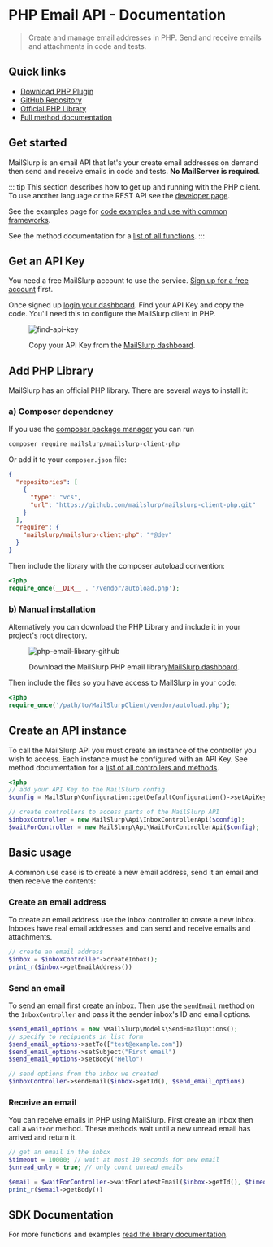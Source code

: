 # PHP Email API - Documentation

> Create and manage email addresses in PHP. Send and receive emails and attachments in code and tests.

## Quick links

- [Download PHP Plugin](https://www.github.com/mailslurp/mailslurp-client-php/)
- [GitHub Repository](https://www.github.com/mailslurp/mailslurp-client-php/)
- [Official PHP Library](https://packagist.org/packages/mailslurp/mailslurp-client-php)
- [Full method documentation](./docs/README/)

## Get started

MailSlurp is an email API that let's your create email addresses on demand then send and receive emails in code and tests. **No MailServer is required**.

::: tip
This section describes how to get up and running with the PHP client. To use another language or the REST API see the [developer page](https://www.mailslurp.com/developers/).

See the examples page for [code examples and use with common frameworks](https://www.mailslurp.com/examples/).

See the method documentation for a [list of all functions](./docs/README/).
:::

## Get an API Key

You need a free MailSlurp account to use the service. [Sign up for a free account](https://app.mailslurp.com/sign-up/) first.

Once signed up [login your dashboard](https://app.mailslurp.com/login/). Find your API Key and copy the code. You'll need this to configure the MailSlurp client in PHP.

<figure>

![find-api-key](https://www.mailslurp.com/assets/guides/find-api-key.png)

<caption>Copy your API Key from the <a href="https://app.mailslurp.com">MailSlurp dashboard</a>.</caption>
</figure>

## Add PHP Library

MailSlurp has an official PHP library. There are several ways to install it:

### a) Composer dependency

If you use the [composer package manager](https://getcomposer.org) you can run

```bash
composer require mailslurp/mailslurp-client-php
```

Or add it to your `composer.json` file:

```json
{
  "repositories": [
    {
      "type": "vcs",
      "url": "https://github.com/mailslurp/mailslurp-client-php.git"
    }
  ],
  "require": {
    "mailslurp/mailslurp-client-php": "*@dev"
  }
}
```

Then include the library with the composer autoload convention:

```php
<?php
require_once(__DIR__ . '/vendor/autoload.php');
```

### b) Manual installation

Alternatively you can download the PHP Library and include it in your project's root directory.

<figure>

![php-email-library-github](https://www.mailslurp.com/assets/guides/php-download.png)

<caption>Download the MailSlurp PHP email library<a href="https://app.mailslurp.com">MailSlurp dashboard</a>.</caption>
</figure>

Then include the files so you have access to MailSlurp in your code:

```php
<?php
require_once('/path/to/MailSlurpClient/vendor/autoload.php');
```

## Create an API instance

To call the MailSlurp API you must create an instance of the controller you wish to access. Each instance must be configured with an API Key. See method documentation for a [list of all controllers and methods](./docs).

```php
<?php
// add your API Key to the MailSlurp config
$config = MailSlurp\Configuration::getDefaultConfiguration()->setApiKey('x-api-key', 'YOUR_API_KEY');

// create controllers to access parts of the MailSlurp API
$inboxController = new MailSlurp\Api\InboxControllerApi($config);
$waitForController = new MailSlurp\Api\WaitForControllerApi($config);
```

## Basic usage

A common use case is to create a new email address, send it an email and then receive the contents:

### Create an email address

To create an email address use the inbox controller to create a new inbox. Inboxes have real email addresses and can send and receive emails and attachments.

```php
// create an email address
$inbox = $inboxController->createInbox();
print_r($inbox->getEmailAddress())
```

### Send an email

To send an email first create an inbox. Then use the `sendEmail` method on the `InboxController` and pass it the sender inbox's ID and email options.

```php
$send_email_options = new \MailSlurp\Models\SendEmailOptions();
// specify to recipients in list form
$send_email_options->setTo(["test@example.com"])
$send_email_options->setSubject("First email")
$send_email_options->setBody("Hello")

// send options from the inbox we created
$inboxController->sendEmail($inbox->getId(), $send_email_options)
```

### Receive an email

You can receive emails in PHP using MailSlurp. First create an inbox then call a `waitFor` method. These methods wait until a new unread email has arrived and return it.

```php
// get an email in the inbox
$timeout = 10000; // wait at most 10 seconds for new email
$unread_only = true; // only count unread emails

$email = $waitForController->waitForLatestEmail($inbox->getId(), $timeout, $unread_only);
print_r($email->getBody())
```

## SDK Documentation

For more functions and examples [read the library documentation](./docs).
